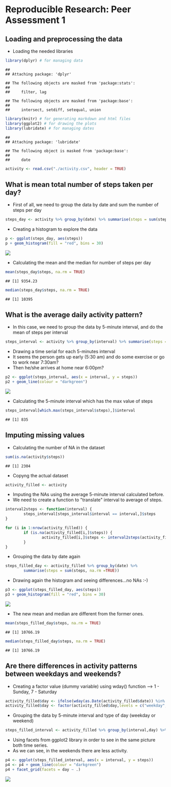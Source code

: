 # Reproducible Research: Peer Assessment 1

## Loading and preprocessing the data

* Loading the needed libraries 

```r
library(dplyr) # for managing data 
```

```
## 
## Attaching package: 'dplyr'
```

```
## The following objects are masked from 'package:stats':
## 
##     filter, lag
```

```
## The following objects are masked from 'package:base':
## 
##     intersect, setdiff, setequal, union
```

```r
library(knitr) # for generating markdown and html files
library(ggplot2) # for drawing the plots
library(lubridate) # for managing dates
```

```
## 
## Attaching package: 'lubridate'
```

```
## The following object is masked from 'package:base':
## 
##     date
```

```r
activity <- read.csv("./activity.csv", header = TRUE)
```




## What is mean total number of steps taken per day?

* First of all, we need to group the data by date and sum the number of steps per day

```r
steps_day <- activity %>% group_by(date) %>% summarise(steps = sum(steps, na.rm =TRUE))
```

* Creating a histogram to explore the data

```r
p <- ggplot(steps_day, aes(steps))
p + geom_histogram(fill = "red", bins = 30)
```

![](PA1_template_files/figure-html/plot-1.png)<!-- -->

* Calculating the mean and the median for number of steps per day

```r
mean(steps_day$steps, na.rm = TRUE)
```

```
## [1] 9354.23
```

```r
median(steps_day$steps, na.rm = TRUE)
```

```
## [1] 10395
```



## What is the average daily activity pattern?
* In this case, we need to group the data by 5-minute interval, and do the mean of steps per interval

```r
steps_interval <- activity %>% group_by(interval) %>% summarise(steps = mean(steps, na.rm =TRUE))
```

* Drawing a time serial for each 5-minutes interval
* It seems the person gets up early (5:30 am) and do some exercise or go to work near 7:30am?
* Then he/she arrives at home near 6:00pm?

```r
p2 <- ggplot(steps_interval, aes(x = interval, y = steps))
p2 + geom_line(colour = "darkgreen")
```

![](PA1_template_files/figure-html/unnamed-chunk-5-1.png)<!-- -->

* Calculating the 5-minute interval which has the max value of steps

```r
steps_interval[which.max(steps_interval$steps),]$interval
```

```
## [1] 835
```


## Imputing missing values

* Calculating the number of NA in the dataset

```r
sum(is.na(activity$steps))
```

```
## [1] 2304
```

* Copyng the actual dataset

```r
activity_filled <- activity
```

* Imputing the NAs using the average 5-minute interval calculated before.
* We need to create a function to "translate" interval to average of steps.

```r
interval2steps <- function(interval) {
        steps_interval[steps_interval$interval == interval,]$steps
}

for (i in 1:nrow(activity_filled)) {
        if (is.na(activity_filled[i,]$steps)) {
                activity_filled[i,]$steps <- interval2steps(activity_filled[i,]$interval)  
        }
}
```

* Grouping the data by date again

```r
steps_filled_day <- activity_filled %>% group_by(date) %>% 
        summarise(steps = sum(steps, na.rm =TRUE))
```

* Drawing again the histogram and seeing differences...no NAs :-)

```r
p3 <- ggplot(steps_filled_day, aes(steps))
p3 + geom_histogram(fill = "red", bins = 30)
```

![](PA1_template_files/figure-html/unnamed-chunk-11-1.png)<!-- -->

* The new mean and median are different from the former ones.

```r
mean(steps_filled_day$steps, na.rm = TRUE)
```

```
## [1] 10766.19
```

```r
median(steps_filled_day$steps, na.rm = TRUE)
```

```
## [1] 10766.19
```



## Are there differences in activity patterns between weekdays and weekends?

* Creating a factor value (dummy variable) using wday() function --> 1 - Sunday, 7 - Saturday

```r
activity_filled$day <- ifelse(wday(as.Date(activity_filled$date)) %in% c(1,7), "weekend","weekday")
activity_filled$day <- factor(activity_filled$day,levels = c("weekday","weekend"))
```
* Grouping the data by 5-minute interval and type of day (weekday or weekend)

```r
steps_filled_interval <- activity_filled %>% group_by(interval,day) %>% summarise(steps = mean(steps, na.rm =TRUE))
```
* Using facets from ggplot2 library in order to see in the same picture both time series.
* As we can see, in the weekends there are less activity.

```r
p4 <- ggplot(steps_filled_interval, aes(x = interval, y = steps))
p4 <- p4 + geom_line(colour = "darkgreen")
p4 + facet_grid(facets = day ~ .)
```

![](PA1_template_files/figure-html/unnamed-chunk-15-1.png)<!-- -->
